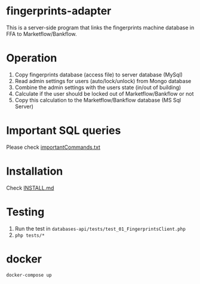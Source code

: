 # fingerprints-adapter
This is a server-side program that links the fingerprints machine database in FFA to Marketflow/Bankflow.

# Operation
1. Copy fingerprints database (access file) to server database (MySql)
2. Read admin settings for users (auto/lock/unlock) from Mongo database
3. Combine the admin settings with the users state (in/out of building)
4. Calculate if the user should be locked out of Marketflow/Bankflow or not
5. Copy this calculation to the Marketflow/Bankflow database (MS Sql Server)

# Important SQL queries
Please check [importantCommands.txt](importantCommands.txt)

# Installation
Check [INSTALL.md](INSTALL.md)

# Testing
1. Run the test in `databases-api/tests/test_01_FingerprintsClient.php`
2. `php tests/*`

# docker
`docker-compose up`
